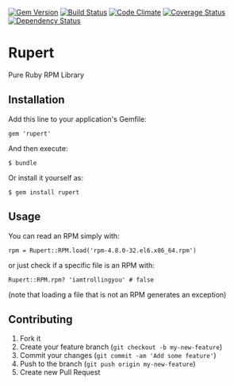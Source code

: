 [![Gem Version](https://badge.fury.io/rb/rupert.png)](http://badge.fury.io/rb/rupert)
[![Build Status](https://travis-ci.org/stefanozanella/rupert.png?branch=master)](https://travis-ci.org/stefanozanella/rupert)
[![Code Climate](https://codeclimate.com/github/stefanozanella/rupert.png)](https://codeclimate.com/github/stefanozanella/rupert)
[![Coverage Status](https://coveralls.io/repos/stefanozanella/rupert/badge.png?branch=master)](https://coveralls.io/r/stefanozanella/rupert?branch=master)
[![Dependency Status](https://gemnasium.com/stefanozanella/rupert.png)](https://gemnasium.com/stefanozanella/rupert)

# Rupert

Pure Ruby RPM Library

## Installation

Add this line to your application's Gemfile:

    gem 'rupert'

And then execute:

    $ bundle

Or install it yourself as:

    $ gem install rupert

## Usage

You can read an RPM simply with:

    rpm = Rupert::RPM.load('rpm-4.8.0-32.el6.x86_64.rpm')

or just check if a specific file is an RPM with:

    Rupert::RPM.rpm? 'iamtrollingyou' # false

(note that loading a file that is not an RPM generates an exception)

## Contributing

1. Fork it
2. Create your feature branch (`git checkout -b my-new-feature`)
3. Commit your changes (`git commit -am 'Add some feature'`)
4. Push to the branch (`git push origin my-new-feature`)
5. Create new Pull Request
